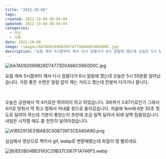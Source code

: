 ```yaml
---
title: "2022-10-08"
tags:
created: 2022-10-08 08:04:04
updated: 2022-10-08 08:04:04
categories:
  - 러닝
  - 기록
date: 2022-10-08
image: /images/6A7AD82090B26D74773D0A66C06E0D0C.jpg
description: "요즘 계속 5시쯤부터 깨서 다시 잠들다가 6시 알람에 깼는데 오늘은 5시 55분쯤 일어났습니다. 가장 좋은 수면은 알람 없이 깨는 거라고 했는데 한발씩 다가가나 봅니다. 오늘은 공원에서 딱 4키로만 뛰어야지 하고 뛰었습니다. 3바퀴가 3.87키로인가 그래서 4키로 맞춰서 딱 뛰고 멈춰서"
---
```


![6A7AD82090B26D74773D0A66C06E0D0C.jpg](/images/6A7AD82090B26D74773D0A66C06E0D0C.jpg)
 
 

요즘 계속 5시쯤부터 깨서 다시 잠들다가 6시 알람에 깼는데 오늘은 5시 55분쯤 일어났습니다. 가장 좋은 수면은 알람 없이 깨는 거라고 했는데 한발씩 다가가나 봅니다.

 

오늘은 공원에서 딱 4키로만 뛰어야지 하고 뛰었습니다. 3바퀴가 3.87키로인가 그래서 4키로 맞춰서 딱 뛰고 멈춰서 아내를 찾으로 돌아갔습니다. 처음에 1km에 6분 30초 정도로 달려야 하는데 기분이 좋았는지 초반에 조금 일찍 달려서 뒤에 살짝 힘들었습니다. 내일은 시작할 때도 좀 천천히 달려야겠습니다.

 
 ![A1B52913E31BAB3C00B73973CEA80A9D.png](/images/A1B52913E31BAB3C00B73973CEA80A9D.png)
 
 

심심해서 영상으로 찍어서 gif, webp로 변환해봤는데 화질이 영 별로네요.

 
 ![B0EE0B04BE0193C29B37C067F1A746F5.webp](/images/B0EE0B04BE0193C29B37C067F1A746F5.webp)
